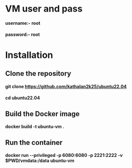 
# VM user and pass
#### username:- root

#### password:- root

# Installation
## Clone the repository
#### git clone https://github.com/kathalan2k25/ubuntu22.04

#### cd ubuntu22.04

## Build the Docker image
#### docker build -t ubuntu-vm .

## Run the container

#### docker run --privileged -p 6080:6080 -p 2221:2222 -v $PWD/vmdata:/data ubuntu-vm 
